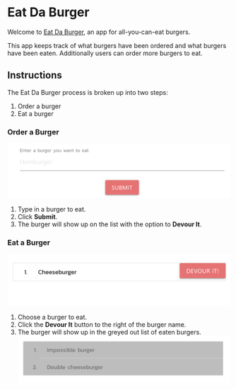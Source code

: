 # Eat Da Burger

Welcome to [Eat Da Burger](https://da-burger-eaters.herokuapp.com/), an app for all-you-can-eat burgers.

This app keeps track of what burgers have been ordered and what burgers have been eaten. Additionally users can order more burgers to eat.

## Instructions

The Eat Da Burger process is broken up into two steps:

1. Order a burger
2. Eat a burger

### Order a Burger

![Order a burger](public/assets/img/burger-order.PNG)

1. Type in a burger to eat.
2. Click **Submit**.
3. The burger will show up on the list with the option to **Devour It**.

### Eat a Burger

![Eat a burger](public/assets/img/burger-devour.PNG)

1. Choose a burger to eat.
2. Click the **Devour It** button to the right of the burger name.
3. The burger will show up in the greyed out list of eaten burgers. ![Finished burgers](public/assets/img/burger-finished.PNG)